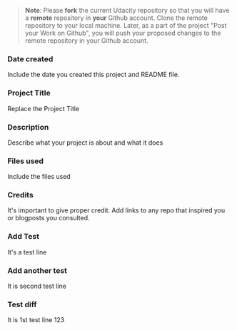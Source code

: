 > **Note**: Please **fork** the current Udacity repository so that you will have a **remote** repository in **your** Github account. Clone the remote repository to your local machine. Later, as a part of the project "Post your Work on Github", you will push your proposed changes to the remote repository in your Github account.

### Date created

Include the date you created this project and README file.

### Project Title

Replace the Project Title

### Description

Describe what your project is about and what it does

### Files used

Include the files used

### Credits

It's important to give proper credit. Add links to any repo that inspired you or blogposts you consulted.

### Add Test

It's a test line

### Add another test

It is second test line

### Test diff

It is 1st test line 123
